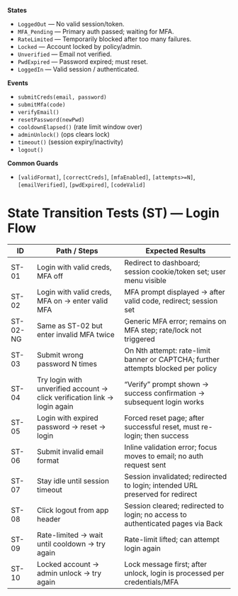 **States**
- `LoggedOut` — No valid session/token.
- `MFA_Pending` — Primary auth passed; waiting for MFA.
- `RateLimited` — Temporarily blocked after too many failures.
- `Locked` — Account locked by policy/admin.
- `Unverified` — Email not verified.
- `PwdExpired` — Password expired; must reset.
- `LoggedIn` — Valid session / authenticated.

**Events**
- `submitCreds(email, password)`
- `submitMfa(code)`
- `verifyEmail()`
- `resetPassword(newPwd)`
- `cooldownElapsed()` (rate limit window over)
- `adminUnlock()` (ops clears lock)
- `timeout()` (session expiry/inactivity)
- `logout()`

**Common Guards**
- `[validFormat]`, `[correctCreds]`, `[mfaEnabled]`, `[attempts>=N]`, `[emailVerified]`, `[pwdExpired]`, `[codeValid]`

# State Transition Tests (ST) — Login Flow

| ID     | Path / Steps                                                   | Expected Results                                                                 |
|--------|----------------------------------------------------------------|---------------------------------------------------------------------------------|
| ST-01  | Login with valid creds, MFA off                                | Redirect to dashboard; session cookie/token set; user menu visible              |
| ST-02  | Login with valid creds, MFA on → enter valid MFA               | MFA prompt displayed → after valid code, redirect; session set                  |
| ST-02-NG | Same as ST-02 but enter invalid MFA twice                    | Generic MFA error; remains on MFA step; rate/lock not triggered                 |
| ST-03  | Submit wrong password N times                                  | On Nth attempt: rate-limit banner or CAPTCHA; further attempts blocked per policy|
| ST-04  | Try login with unverified account → click verification link → login again | “Verify” prompt shown → success confirmation → subsequent login works   |
| ST-05  | Login with expired password → reset → login                    | Forced reset page; after successful reset, must re-login; then success          |
| ST-06  | Submit invalid email format                                    | Inline validation error; focus moves to email; no auth request sent             |
| ST-07  | Stay idle until session timeout                                | Session invalidated; redirected to login; intended URL preserved for redirect   |
| ST-08  | Click logout from app header                                   | Session cleared; redirected to login; no access to authenticated pages via Back |
| ST-09  | Rate-limited → wait until cooldown → try again                 | Rate-limit lifted; can attempt login again                                      |
| ST-10  | Locked account → admin unlock → try again                      | Lock message first; after unlock, login is processed per credentials/MFA        |